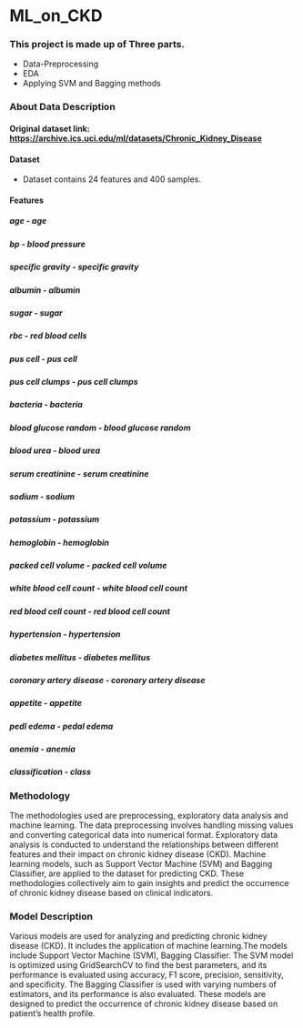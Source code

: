 # ML_on_CKD
### This project is made up of Three parts.
   - Data-Preprocessing
   - EDA
   - Applying SVM and Bagging methods
### About Data Description
#### Original dataset link: https://archive.ics.uci.edu/ml/datasets/Chronic_Kidney_Disease
#### Dataset
   - Dataset contains 24 features and 400 samples.
#### Features
#####  age	  -	age	
#####  bp	  -	blood pressure
#####  specific gravity	  -	specific gravity
#####  albumin	  -     albumin
#####  sugar	  -	sugar
#####  rbc	  -	red blood cells
#####  pus cell	  -	pus cell
#####  pus cell clumps	  -	pus cell clumps
#####  bacteria	  -	bacteria
#####  blood glucose random        -	blood glucose random
#####  blood urea	  -	blood urea
#####  serum creatinine	  -	serum creatinine
#####  sodium	  -	sodium
#####  potassium	  -	potassium
#####  hemoglobin	  -	hemoglobin
#####  packed cell volume	  -	packed cell volume
#####  white blood cell count	  -	white blood cell count
#####  red blood cell count	  -	red blood cell count
#####  hypertension	  -	hypertension
#####  diabetes mellitus	  -	diabetes mellitus
#####  coronary artery disease	  -	coronary artery disease
#####  appetite      -	appetite
#####  pedl edema	  -	pedal edema
#####  anemia	  -	anemia
#####  classification      -	class
### Methodology
The methodologies used are preprocessing, exploratory data analysis and machine learning. The data preprocessing involves handling missing values and converting categorical data into numerical format. Exploratory data analysis is conducted to understand the relationships between different features and their impact on chronic kidney disease (CKD). Machine learning models, such as Support Vector Machine (SVM) and Bagging Classifier, are applied to the dataset for predicting CKD. These methodologies collectively aim to gain insights and predict the occurrence of chronic kidney disease based on clinical indicators.
### Model Description
Various models are used for analyzing and predicting chronic kidney disease (CKD). It includes the application of machine learning.The models include Support Vector Machine (SVM), Bagging Classifier. The SVM model is optimized using GridSearchCV to find the best parameters, and its performance is evaluated using accuracy, F1 score, precision, sensitivity, and specificity. The Bagging Classifier is used with varying numbers of estimators, and its performance is also evaluated. These models are designed to predict the occurrence of chronic kidney disease based on patient’s health profile.
